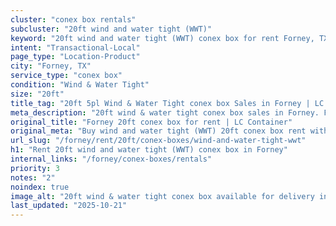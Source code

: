 ```yaml
---
cluster: "conex box rentals"
subcluster: "20ft wind and water tight (WWT)"
keyword: "20ft wind and water tight (WWT) conex box for rent Forney, TX"
intent: "Transactional-Local"
page_type: "Location-Product"
city: "Forney, TX"
service_type: "conex box"
condition: "Wind & Water Tight"
size: "20ft"
title_tag: "20ft 5pl Wind & Water Tight conex box Sales in Forney | LC Container"
meta_description: "20ft wind & water tight conex box sales in Forney. Fast delivery, competitive pricing. Serving conex boxes area. Quote ID: 4XG. Call (214) 524-4168 for your free quote today."
original_title: "Forney 20ft conex box for rent | LC Container"
original_meta: "Buy wind and water tight (WWT) 20ft conex box rent with local delivery in Forney, TX. LC Container — local Since 2003. Request a fast quote today."
url_slug: "/forney/rent/20ft/conex-boxes/wind-and-water-tight-wwt"
h1: "Rent 20ft wind and water tight (WWT) conex box in Forney"
internal_links: "/forney/conex-boxes/rentals"
priority: 3
notes: "2"
noindex: true
image_alt: "20ft wind & water tight conex box available for delivery in Forney"
last_updated: "2025-10-21"
---
```


<!-- TODO: Add unique city/inventory copy, images, and internal links here. -->

